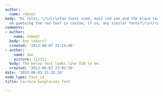 ```yaml
---
author:
  name: reboot
body: "Hi folks, \r\n\r\nTwo fonts used, main red one and the black text below. I
  am guessing the red text is custom, if so, any similar fonts?\r\n\r\n[img:sites/default/files/old-images/106484_3708.png]"
comments:
- author:
    name: reboot
  body: Any takers?
  created: '2013-06-07 22:14:46'
- author:
    name: Jan
    picture: 112311
  body: The below text looks like DIN to me.
  created: '2013-06-07 23:02:16'
date: '2013-06-03 15:35:38'
node_type: font_id
title: Carrera Sunglasses font

---
```

